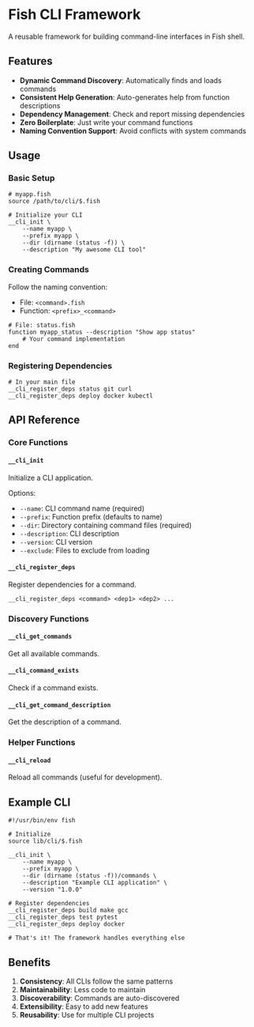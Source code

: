 # Fish CLI Framework

A reusable framework for building command-line interfaces in Fish shell.

## Features

- **Dynamic Command Discovery**: Automatically finds and loads commands
- **Consistent Help Generation**: Auto-generates help from function descriptions
- **Dependency Management**: Check and report missing dependencies
- **Zero Boilerplate**: Just write your command functions
- **Naming Convention Support**: Avoid conflicts with system commands

## Usage

### Basic Setup

```fish
# myapp.fish
source /path/to/cli/$.fish

# Initialize your CLI
__cli_init \
    --name myapp \
    --prefix myapp \
    --dir (dirname (status -f)) \
    --description "My awesome CLI tool"
```

### Creating Commands

Follow the naming convention:

- File: `<command>.fish`
- Function: `<prefix>_<command>`

```fish
# File: status.fish
function myapp_status --description "Show app status"
    # Your command implementation
end
```

### Registering Dependencies

```fish
# In your main file
__cli_register_deps status git curl
__cli_register_deps deploy docker kubectl
```

## API Reference

### Core Functions

#### `__cli_init`

Initialize a CLI application.

Options:

- `--name`: CLI command name (required)
- `--prefix`: Function prefix (defaults to name)
- `--dir`: Directory containing command files (required)
- `--description`: CLI description
- `--version`: CLI version
- `--exclude`: Files to exclude from loading

#### `__cli_register_deps`

Register dependencies for a command.

```fish
__cli_register_deps <command> <dep1> <dep2> ...
```

### Discovery Functions

#### `__cli_get_commands`

Get all available commands.

#### `__cli_command_exists`

Check if a command exists.

#### `__cli_get_command_description`

Get the description of a command.

### Helper Functions

#### `__cli_reload`

Reload all commands (useful for development).

## Example CLI

```fish
#!/usr/bin/env fish

# Initialize
source lib/cli/$.fish

__cli_init \
    --name myapp \
    --prefix myapp \
    --dir (dirname (status -f))/commands \
    --description "Example CLI application" \
    --version "1.0.0"

# Register dependencies
__cli_register_deps build make gcc
__cli_register_deps test pytest
__cli_register_deps deploy docker

# That's it! The framework handles everything else
```

## Benefits

1. **Consistency**: All CLIs follow the same patterns
2. **Maintainability**: Less code to maintain
3. **Discoverability**: Commands are auto-discovered
4. **Extensibility**: Easy to add new features
5. **Reusability**: Use for multiple CLI projects
